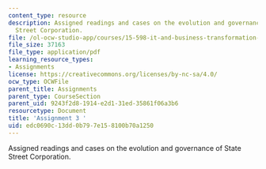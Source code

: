 ```yaml
---
content_type: resource
description: Assigned readings and cases on the evolution and governance of State
  Street Corporation.
file: /ol-ocw-studio-app/courses/15-598-it-and-business-transformation-spring-2003/edc0690c13dd0b797e158100b70a1250_assignment3.pdf
file_size: 37163
file_type: application/pdf
learning_resource_types:
- Assignments
license: https://creativecommons.org/licenses/by-nc-sa/4.0/
ocw_type: OCWFile
parent_title: Assignments
parent_type: CourseSection
parent_uid: 9243f2d8-1914-e2d1-31ed-35861f06a3b6
resourcetype: Document
title: 'Assignment 3 '
uid: edc0690c-13dd-0b79-7e15-8100b70a1250
---
```

Assigned readings and cases on the evolution and governance of State Street Corporation.